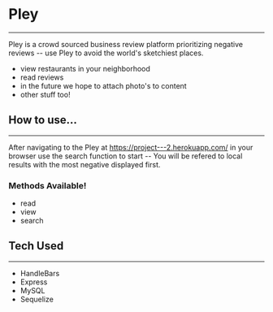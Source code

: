 # Pley

---

Pley is a crowd sourced business review platform prioritizing negative reviews -- use Pley to avoid the world's sketchiest places.

- view restaurants in your neighborhood
- read reviews
- in the future we hope to attach photo's to content
- other stuff too!

## How to use...

---

After navigating to the Pley at https://project---2.herokuapp.com/ in your browser use the search function to start -- You will be refered to local results with the most negative displayed first.

### Methods Available!

- read
- view
- search

## Tech Used

---

- HandleBars
- Express
- MySQL
- Sequelize
